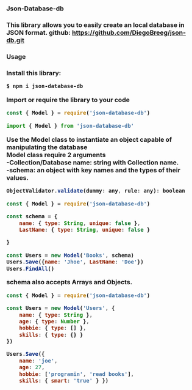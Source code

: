 <h3>Json-Database-db<h3>

This library allows you to easily create an local database in JSON format.
github: https://github.com/DiegoBreeg/json-db.git

<h3>Usage<h3>
Install this library:

```bash
$ npm i json-database-db
```
Import or require the library to your code
```js
const { Model } = require('json-database-db')

```
```js
import { Model } from 'json-database-db'

```
Use the Model class to instantiate an object capable of manipulating the database<br>
Model class require 2 arguments<br>
-Collection/Database name: string with Collection name.<br>
-schema: an object with key names and the types of their values.<br>
```js
ObjectValidator.validate(dummy: any, rule: any): boolean
```

```js
const { Model } = require('json-database-db')

const schema = {
    name: { type: String, unique: false },
    LastName: { type: String, unique: false }

}

const Users = new Model('Books', schema)
Users.Save({name: 'Jhoe', LastName: 'Doe'})
Users.FindAll()
```

schema also accepts Arrays and Objects.
```js
const { Model } = require('json-database-db')

const Users = new Model('Users', {
    name: { type: String },
    age: { type: Number },
    hobbie: { type: [] },
    skills: { type: {} }
})

Users.Save({
    name: 'joe',
    age: 27,
    hobbie: ['programin', 'read books'],
    skills: { smart: 'true' } })
```
